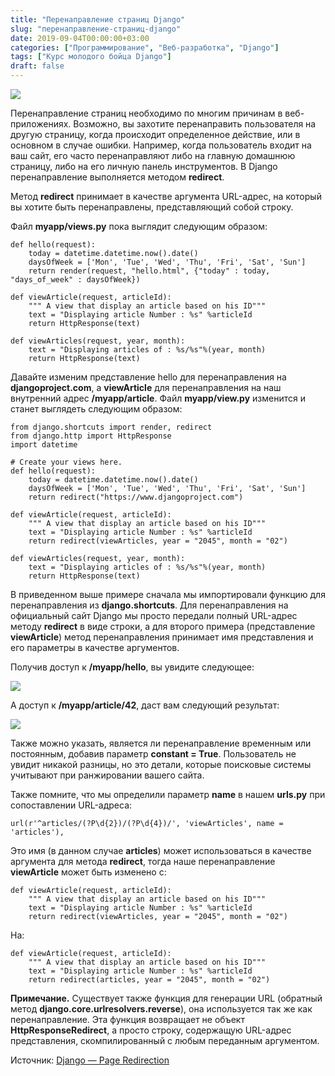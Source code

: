 ```yaml
---
title: "Перенаправление страниц Django"
slug: "перенаправление-страниц-django"
date: 2019-09-04T00:00:00+03:00
categories: ["Программирование", "Веб-разработка", "Django"]
tags: ["Курс молодого бойца Django"]
draft: false
---
```


![](/posts/перенаправление-страниц-django/Django11.jpg)

Перенаправление страниц необходимо по многим причинам в веб-приложениях. Возможно, вы захотите перенаправить пользователя
на другую страницу, когда происходит определенное действие, или в основном в случае ошибки. Например, когда пользователь
входит на ваш сайт, его часто перенаправляют либо на главную домашнюю страницу, либо на его личную панель инструментов.
В Django перенаправление выполняется методом **redirect**.

Метод **redirect** принимает в качестве аргумента URL-адрес, на который вы хотите быть перенаправлены, представляющий
собой строку.

Файл **myapp/views.py** пока выглядит следующим образом:

```
def hello(request):
    today = datetime.datetime.now().date()
    daysOfWeek = ['Mon', 'Tue', 'Wed', 'Thu', 'Fri', 'Sat', 'Sun']
    return render(request, "hello.html", {"today" : today, "days_of_week" : daysOfWeek})

def viewArticle(request, articleId):
    """ A view that display an article based on his ID"""
    text = "Displaying article Number : %s" %articleId
    return HttpResponse(text)

def viewArticles(request, year, month):
    text = "Displaying articles of : %s/%s"%(year, month)
    return HttpResponse(text)
```

Давайте изменим представление hello для перенаправления на **djangoproject.com**, а **viewArticle** для перенаправления
на наш внутренний адрес **/myapp/article**. Файл **myapp/view.py** изменится и станет выглядеть следующим образом:

```
from django.shortcuts import render, redirect
from django.http import HttpResponse
import datetime

# Create your views here.
def hello(request):
    today = datetime.datetime.now().date()
    daysOfWeek = ['Mon', 'Tue', 'Wed', 'Thu', 'Fri', 'Sat', 'Sun']
    return redirect("https://www.djangoproject.com")

def viewArticle(request, articleId):
    """ A view that display an article based on his ID"""
    text = "Displaying article Number : %s" %articleId
    return redirect(viewArticles, year = "2045", month = "02")

def viewArticles(request, year, month):
    text = "Displaying articles of : %s/%s"%(year, month)
    return HttpResponse(text)
```

В приведенном выше примере сначала мы импортировали функцию для перенаправления из **django.shortcuts**. Для перенаправления
на официальный сайт Django мы просто передали полный URL-адрес методу **redirect** в виде строки, а для второго примера
(представление **viewArticle**) метод перенаправления принимает имя представления и его параметры в качестве аргументов.

Получив доступ к **/myapp/hello**, вы увидите следующее:

![](https://i.imgur.com/34Gdf71.png)

А доступ к **/myapp/article/42**, даст вам следующий результат:

![](https://i.imgur.com/InwKXC6.png)

Также можно указать, является ли перенаправление временным или постоянным, добавив параметр **constant = True**.
Пользователь не увидит никакой разницы, но это детали, которые поисковые системы учитывают при ранжировании вашего сайта.

Также помните, что мы определили параметр **name** в нашем **urls.py** при сопоставлении URL-адреса:

```
url(r'^articles/(?P\d{2})/(?P\d{4})/', 'viewArticles', name = 'articles'),
```

Это имя (в данном случае **articles**) может использоваться в качестве аргумента для метода **redirect**, тогда наше
перенаправление **viewArticle** может быть изменено с:

```
def viewArticle(request, articleId):
    """ A view that display an article based on his ID"""
    text = "Displaying article Number : %s" %articleId
    return redirect(viewArticles, year = "2045", month = "02")
```

На:

```
def viewArticle(request, articleId):
    """ A view that display an article based on his ID"""
    text = "Displaying article Number : %s" %articleId
    return redirect(articles, year = "2045", month = "02")
```

**Примечание.** Существует также функция для генерации URL (обратный метод **django.core.urlresolvers.reverse**), она
используется так же как перенаправление. Эта функция возвращает не объект **HttpResponseRedirect**, а просто строку,
содержащую URL-адрес представления, скомпилированный с любым переданным аргументом.

Источник: [Django — Page Redirection](https://www.tutorialspoint.com/django/django_page_redirection.htm)

